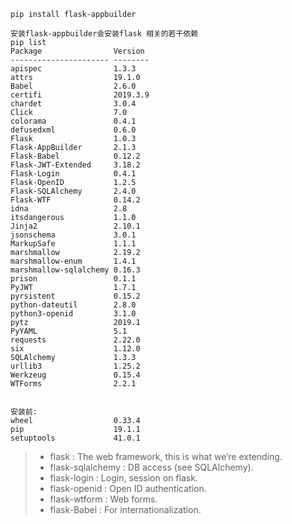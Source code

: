 

```
pip install flask-appbuilder

安装flask-appbuilder会安装flask 相关的若干依赖
pip list
Package                Version 
---------------------- --------
apispec                1.3.3   
attrs                  19.1.0  
Babel                  2.6.0   
certifi                2019.3.9
chardet                3.0.4   
Click                  7.0     
colorama               0.4.1   
defusedxml             0.6.0   
Flask                  1.0.3   
Flask-AppBuilder       2.1.3   
Flask-Babel            0.12.2  
Flask-JWT-Extended     3.18.2  
Flask-Login            0.4.1   
Flask-OpenID           1.2.5   
Flask-SQLAlchemy       2.4.0   
Flask-WTF              0.14.2  
idna                   2.8     
itsdangerous           1.1.0   
Jinja2                 2.10.1  
jsonschema             3.0.1   
MarkupSafe             1.1.1   
marshmallow            2.19.2  
marshmallow-enum       1.4.1   
marshmallow-sqlalchemy 0.16.3  
prison                 0.1.1   
PyJWT                  1.7.1   
pyrsistent             0.15.2  
python-dateutil        2.8.0   
python3-openid         3.1.0   
pytz                   2019.1  
PyYAML                 5.1     
requests               2.22.0   
six                    1.12.0  
SQLAlchemy             1.3.3   
urllib3                1.25.2  
Werkzeug               0.15.4  
WTForms                2.2.1   


安装前:
wheel                  0.33.4  
pip                    19.1.1  
setuptools             41.0.1 
```

> - flask : The web framework, this is what we’re extending.
> - flask-sqlalchemy : DB access (see SQLAlchemy).
> - flask-login : Login, session on flask.
> - flask-openid : Open ID authentication.
> - flask-wtform : Web forms.
> - flask-Babel : For internationalization.

 